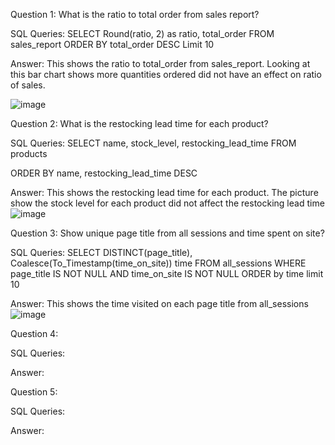 Question 1: What is the ratio to total order from sales report?

SQL Queries: 
SELECT Round(ratio, 2) as ratio, total_order FROM sales_report
ORDER BY total_order DESC
Limit 10

Answer: 
This shows the ratio to total_order from sales_report.
Looking at this bar chart shows more quantities ordered did not have an effect on ratio of sales.

![image](https://github.com/Ayiwoma/SQL-Project/assets/141646278/878e30c0-ccbc-44b8-8f6a-6b022c6db0e7)




Question 2: What is the restocking lead time for each product?

SQL Queries: 
SELECT  name,  stock_level, restocking_lead_time FROM products

ORDER BY name,  restocking_lead_time DESC

Answer:
This shows the restocking lead time for each product.
The picture show the stock level for each product did not affect the restocking lead time
![image](https://github.com/Ayiwoma/SQL-Project/assets/141646278/58e45a19-8877-4a13-86ac-65942da04cc4)



Question 3: Show unique page title from all sessions and time spent on site?

SQL Queries: 
SELECT  DISTINCT(page_title), Coalesce(To_Timestamp(time_on_site)) time FROM all_sessions
WHERE page_title IS NOT NULL AND time_on_site IS NOT NULL
ORDER by time 
limit 10


Answer: This shows the time visited on each page title from all_sessions
![image](https://github.com/Ayiwoma/SQL-Project/assets/141646278/dae7691b-0a09-4b36-a70f-3c611a58e414)





Question 4: 

SQL Queries:

Answer:



Question 5: 

SQL Queries:

Answer:
